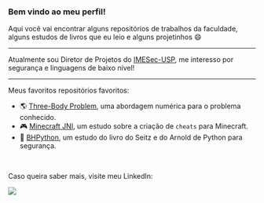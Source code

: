 ### Bem vindo ao meu perfil!

Aqui você vai encontrar alguns repositórios de trabalhos da faculdade, alguns estudos de livros que eu leio e alguns projetinhos 😄

---

Atualmente sou Diretor de Projetos do [IMESec-USP](https://imesec.ime.usp.br/), me interesso por segurança e linguagens de baixo nível! 

---

Meus favoritos repositórios favoritos:

- :earth_americas: [Three-Body Problem](https://github.com/caioescorcio/TBP), uma abordagem numérica para o problema conhecido.
- :video_game: [Minecraft JNI](https://github.com/caioescorcio/minecraft_JNI), um estudo sobre a criação de `cheats` para Minecraft.
- :tophat: [BHPython](https://github.com/caioescorcio/BHPython), um estudo do livro do Seitz e do Arnold de Python para segurança.

<br>

Caso queira saber mais, visite meu LinkedIn:

[![](https://img.shields.io/badge/LinkedIn-blue?style=for-the-badge&logo=linkedin&logoColor=white)](https://www.linkedin.com/in/caio-dourado/) 
